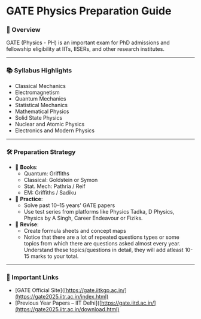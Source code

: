 # GATE Physics Preparation Guide

### 📘 Overview

GATE (Physics - PH) is an important exam for PhD admissions and fellowship eligibility at IITs, IISERs, and other research institutes.

---

### 📚 Syllabus Highlights
- Classical Mechanics
- Electromagnetism
- Quantum Mechanics
- Statistical Mechanics
- Mathematical Physics
- Solid State Physics
- Nuclear and Atomic Physics
- Electronics and Modern Physics

---

### 🛠 Preparation Strategy

- 📖 **Books**:
  - Quantum: Griffiths
  - Classical: Goldstein or Symon
  - Stat. Mech: Pathria / Reif
  - EM: Griffiths / Sadiku
- 🧠 **Practice**:
  - Solve past 10–15 years' GATE papers
  - Use test series from platforms like Physics Tadka, D Physics, Physics by A Singh, Career Endeavour or Fiziks.
- 🔁 **Revise**:
  - Create formula sheets and concept maps
  - Notice that there are a lot of repeated questions types or some topics from which there are questions asked almost every year. Understand these topics/questions in detail, they will add atleast 10-15 marks to your total.

---

### 📝 Important Links
- [GATE Official Site]([https://gate.iitkgp.ac.in/](https://gate2025.iitr.ac.in/index.html)
- [Previous Year Papers – IIT Delhi]([https://gate.iitd.ac.in/](https://gate2025.iitr.ac.in/download.html)
